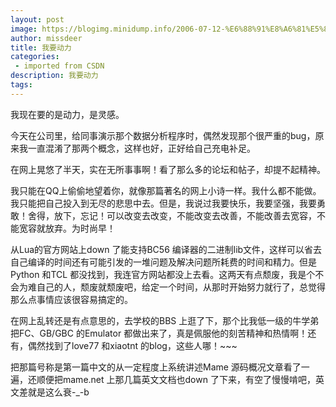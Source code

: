 ```yaml
---
layout: post
image: https://blogimg.minidump.info/2006-07-12-%E6%88%91%E8%A6%81%E5%8A%A8%E5%8A%9B.md
author: missdeer
title: 我要动力
categories: 
 - imported from CSDN
description: 我要动力
tags: 
---
```


我现在要的是动力，是灵感。

今天在公司里，给同事演示那个数据分析程序时，偶然发现那个很严重的bug，原来我一直混淆了那两个概念，这样也好，正好给自己充电补足。

在网上晃悠了半天，实在无所事事啊！看了那么多的论坛和帖子，却提不起精神。

我只能在QQ上偷偷地望着你，就像那篇著名的网上小诗一样。我什么都不能做。我只能把自己投入到无尽的悲思中去。但是，我说过我要快乐，我要坚强，我要勇敢！舍得，放下，忘记！可以改变去改变，不能改变去改善，不能改善去宽容，不能宽容就放弃。为时尚早！

从Lua的官方网站上down 了能支持BC56 编译器的二进制lib文件，这样可以省去自己编译的时间还有可能引发的一堆问题及解决问题所耗费的时间和精力。但是Python 和TCL 都没找到，我连官方网站都没上去看。这两天有点颓废，我是个不会为难自己的人，颓废就颓废吧，给定一个时间，从那时开始努力就行了，总觉得那么点事情应该很容易搞定的。

在网上乱转还是有点意思的，去学校的BBS 上逛了下，那个比我低一级的牛学弟把FC、GB/GBC 的Emulator 都做出来了，真是佩服他的刻苦精神和热情啊！还有，偶然找到了love77 和xiaotnt 的blog，这些人哪！~~~

把那篇号称是第一篇中文的从一定程度上系统讲述Mame 源码概况文章看了一遍，还顺便把mame.net 上那几篇英文文档也down 了下来，有空了慢慢啃吧，英文差就是这么衰-\_-b
